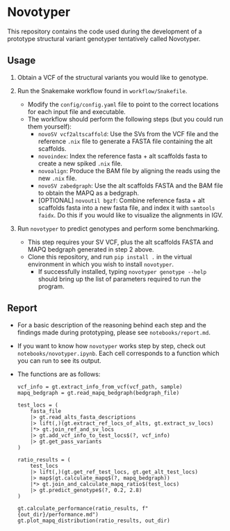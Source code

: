 # Novotyper

This repository contains the code used during the development of a prototype structural variant genotyper tentatively called Novotyper.

## Usage

1. Obtain a VCF of the structural variants you would like to genotype.

2. Run the Snakemake workflow found in `workflow/Snakefile`.
    - Modify the `config/config.yaml` file to point to the correct locations for each input file and executable.
    - The workflow should perform the following steps (but you could run them yourself):
        - `novoSV vcf2altscaffold`: Use the SVs from the VCF file and the reference `.nix` file to generate a FASTA file containing the alt scaffolds.
        - `novoindex`: Index the reference fasta + alt scaffolds fasta to create a new spiked `.nix` file.
        - `novoalign`: Produce the BAM file by aligning the reads using the new `.nix` file.
        - `novoSV zabedgraph`: Use the alt scaffolds FASTA and the BAM file to obtain the MAPQ as a bedgraph.
        - [OPTIONAL] `novoutil bgzf`: Combine reference fasta + alt scaffolds fasta into a new fasta file, and index it with `samtools faidx`. Do this if you would like to visualize the alignments in IGV.

3. Run `novotyper` to predict genotypes and perform some benchmarking.
    - This step requires your SV VCF, plus the alt scaffolds FASTA and MAPQ bedgraph generated in step 2 above.
    - Clone this repository, and run `pip install .` in the virtual environment in which you wish to install `novotyper`.
      - If successfully installed, typing `novotyper genotype --help` should bring up the list of parameters required to run the program.

## Report

- For a basic description of the reasoning behind each step and the findings made during prototyping, please see `notebooks/report.md`.
- If you want to know how `novotyper` works step by step, check out `notebooks/novotyper.ipynb`. Each cell corresponds to a function which you can run to see its output.
- The functions are as follows:

    ```coconut
    vcf_info = gt.extract_info_from_vcf(vcf_path, sample)
    mapq_bedgraph = gt.read_mapq_bedgraph(bedgraph_file)

    test_locs = (
        fasta_file
        |> gt.read_alts_fasta_descriptions
        |> lift(,)(gt.extract_ref_locs_of_alts, gt.extract_sv_locs)
        |*> gt.join_ref_and_sv_locs
        |> gt.add_vcf_info_to_test_locs$(?, vcf_info)
        |> gt.get_pass_variants
    )

    ratio_results = (
        test_locs
        |> lift(,)(gt.get_ref_test_locs, gt.get_alt_test_locs)
        |> map$(gt.calculate_mapq$(?, mapq_bedgraph))
        |*> gt.join_and_calculate_mapq_ratio$(test_locs)
        |> gt.predict_genotype$(?, 0.2, 2.8)
    )

    gt.calculate_performance(ratio_results, f"{out_dir}/performance.md")
    gt.plot_mapq_distribution(ratio_results, out_dir)
    ```
